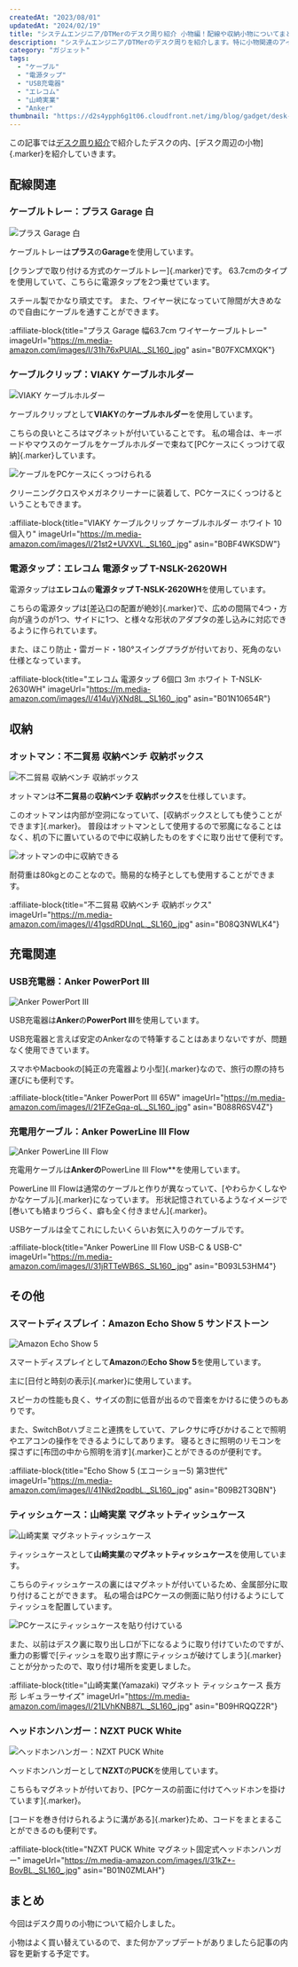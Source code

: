 ```yaml
---
createdAt: "2023/08/01"
updatedAt: "2024/02/19"
title: "システムエンジニア/DTMerのデスク周り紹介 小物編！配線や収納小物についてまとめてみた"
description: "システムエンジニア/DTMerのデスク周りを紹介します。特に小物関連のアイテムについて詳しく紹介します。"
category: "ガジェット"
tags:
  - "ケーブル"
  - "電源タップ"
  - "USB充電器"
  - "エレコム"
  - "山崎実業"
  - "Anker"
thumbnail: "https://d2s4ypph6g1t06.cloudfront.net/img/blog/gadget/desk-tour-accessory/echo-show.jpg"
---
```


この記事では[デスク周り紹介](/blog/gadget/desk-tour)で紹介したデスクの内、[デスク周辺の小物]{.marker}を紹介していきます。

## 配線関連

### ケーブルトレー：プラス Garage 白

![プラス Garage 白](https://d2s4ypph6g1t06.cloudfront.net/img/blog/gadget/desk-tour-accessory/cable-tray.jpg)

ケーブルトレーは**プラス**の**Garage**を使用しています。

[クランプで取り付ける方式のケーブルトレー]{.marker}です。
63.7cmのタイプを使用していて、こちらに電源タップを2つ乗せています。

スチール製でかなり頑丈です。
また、ワイヤー状になっていて隙間が大きめなので自由にケーブルを通すことができます。

:affiliate-block{title="プラス Garage 幅63.7cm ワイヤーケーブルトレー" imageUrl="https://m.media-amazon.com/images/I/31h76xPUlAL._SL160_.jpg" asin="B07FXCMXQK"}

### ケーブルクリップ：VIAKY ケーブルホルダー

![VIAKY ケーブルホルダー](https://d2s4ypph6g1t06.cloudfront.net/img/blog/gadget/desk-tour-accessory/cable-holder.jpg)

ケーブルクリップとして**VIAKY**の**ケーブルホルダー**を使用しています。

こちらの良いところはマグネットが付いていることです。
私の場合は、キーボードやマウスのケーブルをケーブルホルダーで束ねて[PCケースにくっつけて収納]{.marker}しています。

![ケーブルをPCケースにくっつけられる](https://d2s4ypph6g1t06.cloudfront.net/img/blog/gadget/desk-tour-accessory/cable-holder-2.jpg)

クリーニングクロスやメガネクリーナーに装着して、PCケースにくっつけるということもできます。

:affiliate-block{title="VIAKY ケーブルクリップ ケーブルホルダー ホワイト 10個入り" imageUrl="https://m.media-amazon.com/images/I/21st2+UVXVL._SL160_.jpg" asin="B0BF4WKSDW"}

### 電源タップ：エレコム 電源タップ T-NSLK-2620WH

電源タップは**エレコム**の**電源タップ T-NSLK-2620WH**を使用しています。

こちらの電源タップは[差込口の配置が絶妙]{.marker}で、広めの間隔で4つ・方向が違うのが1つ、サイドに1つ、と様々な形状のアダプタの差し込みに対応できるように作られています。

また、ほこり防止・雷ガード・180°スイングプラグが付いており、死角のない仕様となっています。

:affiliate-block{title="エレコム 電源タップ 6個口 3m ホワイト T-NSLK-2630WH" imageUrl="https://m.media-amazon.com/images/I/414uVjXNd8L._SL160_.jpg" asin="B01N10654R"}

## 収納

### オットマン：不二貿易 収納ベンチ 収納ボックス

![不二貿易 収納ベンチ 収納ボックス](https://d2s4ypph6g1t06.cloudfront.net/img/blog/gadget/desk-tour-accessory/ottoman.jpg)

オットマンは**不二貿易**の**収納ベンチ 収納ボックス**を仕様しています。

このオットマンは内部が空洞になっていて、[収納ボックスとしても使うことができます]{.marker}。
普段はオットマンとして使用するので邪魔になることはなく、机の下に置いているので中に収納したものをすぐに取り出せて便利です。

![オットマンの中に収納できる](https://d2s4ypph6g1t06.cloudfront.net/img/blog/gadget/desk-tour-accessory/ottoman-2.jpg)

耐荷重は80kgとのことなので。簡易的な椅子としても使用することができます。

:affiliate-block{title="不二貿易 収納ベンチ 収納ボックス" imageUrl="https://m.media-amazon.com/images/I/41gsdRDUnqL._SL160_.jpg" asin="B08Q3NWLK4"}

## 充電関連

### USB充電器：Anker PowerPort III

![Anker PowerPort III](https://d2s4ypph6g1t06.cloudfront.net/img/blog/gadget/desk-tour-accessory/power-chargerr.jpg)

USB充電器は**Anker**の**PowerPort III**を使用しています。

USB充電器と言えば安定のAnkerなので特筆することはあまりないですが、問題なく使用できています。

スマホやMacbookの[純正の充電器より小型]{.marker}なので、旅行の際の持ち運びにも便利です。

:affiliate-block{title="Anker PowerPort III 65W" imageUrl="https://m.media-amazon.com/images/I/21FZeGqa-qL._SL160_.jpg" asin="B088R6SV4Z"}

### 充電用ケーブル：Anker PowerLine III Flow

![Anker PowerLine III Flow](https://d2s4ypph6g1t06.cloudfront.net/img/blog/gadget/desk-tour-accessory/usb-cable.jpg)

充電用ケーブルは**Ankerの**PowerLine III Flow\*\*を使用しています。

PowerLine III Flowは通常のケーブルと作りが異なっていて、[やわらかくしなやかなケーブル]{.marker}になっています。
形状記憶されているようなイメージで[巻いても絡まりづらく、癖も全く付きません]{.marker}。

USBケーブルは全てこれにしたいくらいお気に入りのケーブルです。

:affiliate-block{title="Anker PowerLine III Flow USB-C & USB-C" imageUrl="https://m.media-amazon.com/images/I/31jRTTeWB6S._SL160_.jpg" asin="B093L53HM4"}

## その他

### スマートディスプレイ：Amazon Echo Show 5 サンドストーン

![Amazon Echo Show 5](https://d2s4ypph6g1t06.cloudfront.net/img/blog/gadget/desk-tour-accessory/echo-show.jpg)

スマートディスプレイとして**Amazon**の**Echo Show 5**を使用しています。

主に[日付と時刻の表示]{.marker}に使用しています。

スピーカの性能も良く、サイズの割に低音が出るので音楽をかけるに使うのもありです。

また、SwitchBotハブミニと連携をしていて、アレクサに呼びかけることで照明やエアコンの操作をできるようにしてあります。
寝るときに照明のリモコンを探さずに[布団の中から照明を消す]{.marker}ことができるのが便利です。

:affiliate-block{title="Echo Show 5 (エコーショー5) 第3世代" imageUrl="https://m.media-amazon.com/images/I/41Nkd2pqdbL._SL160_.jpg" asin="B09B2T3QBN"}

### ティッシュケース：山崎実業 マグネットティッシュケース

![山崎実業 マグネットティッシュケース](https://d2s4ypph6g1t06.cloudfront.net/img/blog/gadget/desk-tour-accessory/tissue-case.jpg)

ティッシュケースとして**山崎実業**の**マグネットティッシュケース**を使用しています。

こちらのティッシュケースの裏にはマグネットが付いているため、金属部分に取り付けることができます。
私の場合はPCケースの側面に貼り付けるようにしてティッシュを配置しています。

![PCケースにティッシュケースを貼り付けている](https://d2s4ypph6g1t06.cloudfront.net/img/blog/gadget/desk-tour-accessory/tissue-case-2.jpg)

また、以前はデスク裏に取り出し口が下になるように取り付けていたのですが、重力の影響で[ティッシュを取り出す際にティッシュが破けてしまう]{.marker}ことが分かったので、取り付け場所を変更しました。

:affiliate-block{title="山崎実業(Yamazaki) マグネット ティッシュケース 長方形 レギュラーサイズ" imageUrl="https://m.media-amazon.com/images/I/21LVhKNB87L._SL160_.jpg" asin="B09HRQQZ2R"}

### ヘッドホンハンガー：NZXT PUCK White

![ヘッドホンハンガー：NZXT PUCK White](https://d2s4ypph6g1t06.cloudfront.net/img/blog/gadget/desk-tour-accessory/headphone-hanger.jpg)

ヘッドホンハンガーとして**NZXT**の**PUCK**を使用しています。

こちらもマグネットが付いており、[PCケースの前面に付けてヘッドホンを掛けています]{.marker}。

[コードを巻き付けられるように溝がある]{.marker}ため、コードをまとまることができるのも便利です。

:affiliate-block{title="NZXT PUCK White マグネット固定式ヘッドホンハンガー" imageUrl="https://m.media-amazon.com/images/I/31kZ+-BovBL._SL160_.jpg" asin="B01N0ZMLAH"}

## まとめ

今回はデスク周りの小物について紹介しました。

小物はよく買い替えているので、また何かアップデートがありましたら記事の内容を更新する予定です。
